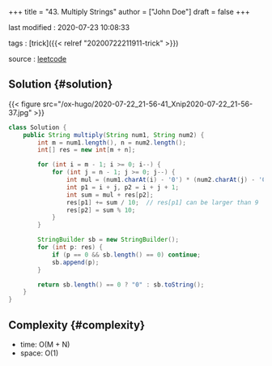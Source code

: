 +++
title = "43. Multiply Strings"
author = ["John Doe"]
draft = false
+++

last modified
: 2020-07-23 10:08:33


tags
: [trick]({{< relref "20200722211911-trick" >}})

source
: [leetcode](https://leetcode.com/problems/multiply-strings/)


## Solution {#solution}

{{< figure src="/ox-hugo/2020-07-22_21-56-41_Xnip2020-07-22_21-56-37.jpg" >}}

```java
class Solution {
    public String multiply(String num1, String num2) {
        int m = num1.length(), n = num2.length();
        int[] res = new int[m + n];

        for (int i = m - 1; i >= 0; i--) {
            for (int j = n - 1; j >= 0; j--) {
                int mul = (num1.charAt(i) - '0') * (num2.charAt(j) - '0');
                int p1 = i + j, p2 = i + j + 1;
                int sum = mul + res[p2];
                res[p1] += sum / 10;  // res[p1] can be larger than 9
                res[p2] = sum % 10;
            }
        }

        StringBuilder sb = new StringBuilder();
        for (int p: res) {
            if (p == 0 && sb.length() == 0) continue;
            sb.append(p);
        }

        return sb.length() == 0 ? "0" : sb.toString();
    }
}
```


## Complexity {#complexity}

-   time: O(M + N)
-   space: O(1)

